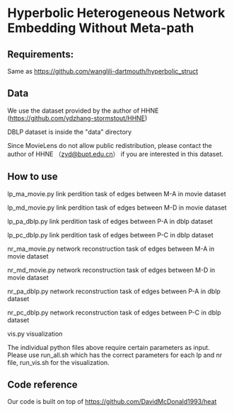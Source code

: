 # Hyperbolic Heterogeneous Network Embedding Without Meta-path


## Requirements:
Same as https://github.com/wanglili-dartmouth/hyperbolic_struct

## Data

We use the dataset provided by the author of HHNE (https://github.com/ydzhang-stormstout/HHNE)

DBLP dataset is inside the "data" directory 

Since MovieLens do not allow public redistribution, please contact the author of HHNE （zyd@bupt.edu.cn） if you are interested in this dataset.


## How to use

lp_ma_movie.py   link perdition task of edges between M-A in movie dataset

lp_md_movie.py	 link perdition task of edges between M-D in movie dataset

lp_pa_dblp.py    link perdition task of edges between P-A in dblp dataset

lp_pc_dblp.py    link perdition task of edges between P-C in dblp dataset

nr_ma_movie.py	 network reconstruction task of edges between M-A in movie dataset

nr_md_movie.py   network reconstruction task of edges between M-D in movie dataset

nr_pa_dblp.py    network reconstruction task of edges between P-A in dblp dataset

nr_pc_dblp.py    network reconstruction task of edges between P-C in dblp dataset

vis.py           visualization

The individual python files above require certain parameters as input. Please use run_all.sh which has the correct parameters for each lp and nr file, run_vis.sh for the visualization.

## Code reference

Our code is built on top of https://github.com/DavidMcDonald1993/heat

